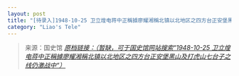 ```yaml
---
layout: post
title: "[待录入]1948-10-25 卫立煌电蒋中正稱據廖耀湘稱北镇以北地区之四方台正安堡黑山及打虎山七台子之线仍激战中"
category: "Liao's Tele"
---
```



> 来源：国史馆 [*原档链接：（暂缺，可于国史馆网站搜索“1948-10-25 卫立煌电蒋中正稱據廖耀湘稱北镇以北地区之四方台正安堡黑山及打虎山七台子之线仍激战中“）*]()
